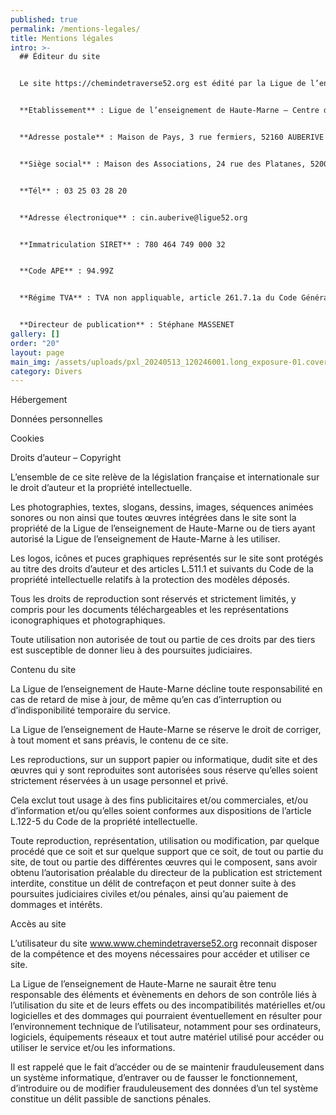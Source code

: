 ```yaml
---
published: true
permalink: /mentions-legales/
title: Mentions légales
intro: >-
  ## Éditeur du site


  Le site https://chemindetraverse52.org est édité par la Ligue de l’enseignement de Haute-Marne, Association de loi 1901 à but non lucratif.


  **Etablissement** : Ligue de l’enseignement de Haute-Marne – Centre d’Initiation à la Nature d’Auberive


  **Adresse postale** : Maison de Pays, 3 rue fermiers, 52160 AUBERIVE


  **Siège social** : Maison des Associations, 24 rue des Platanes, 52000 CHAUMONT


  **Tél** : 03 25 03 28 20


  **Adresse électronique** : cin.auberive@ligue52.org


  **Immatriculation SIRET** : 780 464 749 000 32


  **Code APE** : 94.99Z


  **Régime TVA** : TVA non appliquable, article 261.7.1a du Code Général des impôts


  **Directeur de publication** : Stéphane MASSENET
gallery: []
order: "20"
layout: page
main_img: /assets/uploads/pxl_20240513_120246001.long_exposure-01.cover-sd.jpg
category: Divers
---
```

Hébergement



Données personnelles



Cookies

Droits d’auteur – Copyright



L’ensemble de ce site relève de la législation française et internationale sur le droit d’auteur et la propriété intellectuelle.

Les photographies, textes, slogans, dessins, images, séquences animées sonores ou non ainsi que toutes œuvres intégrées dans le site sont la propriété de la Ligue de l’enseignement de Haute-Marne ou de tiers ayant autorisé la Ligue de l’enseignement de Haute-Marne à les utiliser.

Les logos, icônes et puces graphiques représentés sur le site sont protégés au titre des droits d’auteur et des articles L.511.1 et suivants du Code de la propriété intellectuelle relatifs à la protection des modèles déposés.

Tous les droits de reproduction sont réservés et strictement limités, y compris pour les documents téléchargeables et les représentations iconographiques et photographiques.

Toute utilisation non autorisée de tout ou partie de ces droits par des tiers est susceptible de donner lieu à des poursuites judiciaires.



Contenu du site



La Ligue de l’enseignement de Haute-Marne décline toute responsabilité en cas de retard de mise à jour, de même qu’en cas d’interruption ou d’indisponibilité temporaire du service.

La Ligue de l’enseignement de Haute-Marne se réserve le droit de corriger, à tout moment et sans préavis, le contenu de ce site.



Les reproductions, sur un support papier ou informatique, dudit site et des œuvres qui y sont reproduites sont autorisées sous réserve qu’elles soient strictement réservées à un usage personnel et privé.



Cela exclut tout usage à des fins publicitaires et/ou commerciales, et/ou d’information et/ou qu’elles soient conformes aux dispositions de l’article L.122-5 du Code de la propriété intellectuelle.



Toute reproduction, représentation, utilisation ou modification, par quelque procédé que ce soit et sur quelque support que ce soit, de tout ou partie du site, de tout ou partie des différentes œuvres qui le composent, sans avoir obtenu l’autorisation préalable du directeur de la publication est strictement interdite, constitue un délit de contrefaçon et peut donner suite à des poursuites judiciaires civiles et/ou pénales, ainsi qu’au paiement de dommages et intérêts.



Accès au site



L’utilisateur du site www.www.chemindetraverse52.org reconnait disposer de la compétence et des moyens nécessaires pour accéder et utiliser ce site.



La Ligue de l’enseignement de Haute-Marne ne saurait être tenu responsable des éléments et évènements en dehors de son contrôle liés à l’utilisation du site et de leurs effets ou des incompatibilités matérielles et/ou logicielles et des dommages qui pourraient éventuellement en résulter pour l’environnement technique de l’utilisateur, notamment pour ses ordinateurs, logiciels, équipements réseaux et tout autre matériel utilisé pour accéder ou utiliser le service et/ou les informations.



Il est rappelé que le fait d’accéder ou de se maintenir frauduleusement dans un système informatique, d’entraver ou de fausser le fonctionnement, d’introduire ou de modifier frauduleusement des données d’un tel système constitue un délit passible de sanctions pénales.
